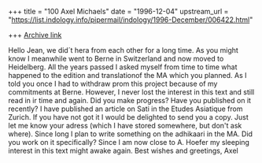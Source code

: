 +++
title = "100 Axel Michaels"
date = "1996-12-04"
upstream_url = "https://list.indology.info/pipermail/indology/1996-December/006422.html"

+++
[Archive link](https://list.indology.info/pipermail/indology/1996-December/006422.html)

Hello Jean,
we did´t hera from each other for a long time. As you might know I meanwhile
went to Berne in Switzerland and now moved to Heidelberg. All the years
passed I asked myself from time to time what happened to the edition and
translationof the MA which you planned. 
As I told you once I had to withdraw prom this project because of my
commitments at Berne. However, I never lost the interest in this text and
still read in ir time and again. Did you make progress? Have you published
on it recently?
I have published an article on Sati in the Etudes Asiatique from Zurich. If
you have not got it I would be delighted to send you a copy. Just let me
know your adress (which I have stored somewhere, but don't ask where).
Since long I plan to write something on the adhikaari in the MA. Did you
work on it specifically?
Since I am now close to A. Hoefer my sleeping interest in this text might
awake again.
Best wishes and greetings, Axel






